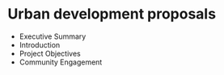 # Urban development proposals 
- Executive Summary
- Introduction
- Project Objectives
- Community Engagement
  
